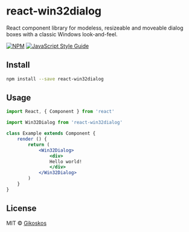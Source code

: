 # react-win32dialog

React component library for modeless, resizeable and moveable dialog boxes with a classic Windows look-and-feel.

[![NPM](https://img.shields.io/npm/v/react-win32dialog.svg)](https://www.npmjs.com/package/react-win32dialog) [![JavaScript Style Guide](https://img.shields.io/badge/code_style-standard-brightgreen.svg)](https://standardjs.com)

## Install

```bash
npm install --save react-win32dialog
```

## Usage

```jsx
import React, { Component } from 'react'

import Win32Dialog from 'react-win32dialog'

class Example extends Component {
    render () {
        return (
            <Win32Dialog>
                <div>
                Hello world!
                </div>
            </Win32Dialog>
        )
    }
}
```

## License

MIT © [Gikoskos](https://github.com/Gikoskos)
